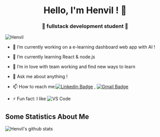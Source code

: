 
<h1 align="center"> Hello, I'm Henvil ! 👋 </h1>
<h3 align="center">🚀 fullstack development student 🚀</h3>

<p align="left"> <img src="https://komarev.com/ghpvc/?username=Henvil" alt="Henvil" /> </p>

- 🔭 I’m currently working on a e-learning dashboard web app with AI !
- 🌱 I’m currently learning React & node.js
- 👯 I’m in love with team working and find new ways to learn
- 💬 Ask me about anything !
- 📫 How to reach me:[![Linkedin Badge](https://img.shields.io/badge/-LinkedIn-blue?style=flat-square&logo=Linkedin&logoColor=white&link=)](https://www.linkedin.com/in/letterio-briguglio/) 
, [![Gmail Badge](https://img.shields.io/badge/-Gmail-c14438?style=flat-square&logo=Gmail&logoColor=white&link=mailto:shuklaraghav321.com)](mailto:turningsheeps@gmail.com)

- ⚡ Fun fact: I like ![VS Code](http://img.shields.io/badge/-VS%20Code-007ACC?style=flat-square&logo=visual-studio-code&logoColor=ffffff)

## Some Statistics About Me
![Henvil's github stats](https://github-readme-stats.vercel.app/api?username=Henvil&&show_icons=true&title_color=ffffff&icon_color=bb2acf&text_color=daf7dc&bg_color=151515)<br>
